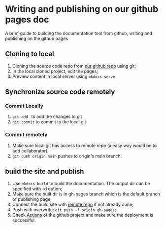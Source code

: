 # Writing and publishing on our github pages doc
A brief guide to building the documentation tool from github, writing and publishing on the github pages

## Cloning to local 
1. Cloning the source code repo from [our github repo](https://github.com/diceaiteam/teamdocs) using git;
2. In the local cloned project, edit the pages;
3. Preview content in local server using `mkdocs serve`

## Synchronize source code remotely 
### Commit Locally
1. `git add ` to add the changes to git
2. `git commit` to commit to the local git 
### Commit remotely
1. Make sure local git has access to remote repo (a easy way would be to add collaborator);
2. `git push origin main` pushes to origin's main branch.

## build the site and publish
1. Use `mkdocs build` to build the documentation. The output dir can be specified with -d option;
2. Make sure the built dir is in gh-pages branch which is the default branch of publishing page;
3. Connect the build site with [remote repo](https://github.com/diceaiteam/diceaiteam.github.io) if not already done;
4. Push with overwrite: `git push -f origin gh-pages`;
5. Check [Actions](https://github.com/diceaiteam/diceaiteam.github.io/actions) of the github project and make sure the deployment is successful.